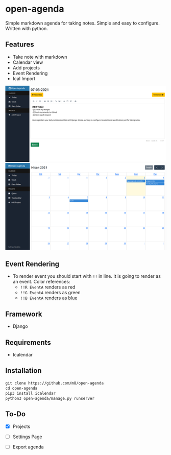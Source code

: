 # open-agenda
Simple markdown agenda for taking notes. Simple and easy to configure. Written with python.

## Features
- Take note with markdown
- Calendar view
- Add projects
- Event Rendering
- Ical Import

![Agenda 1](images/2021-03-05-14-46-55.png)
![Agenda 3](images/2021-04-03-01-51-59.png)

## Event Rendering
- To render event you should start with `!!` in line. It is going to render as an event. Color references:
    * `!!R EventA` renders as red
    * `!!G EventA` renders as green
    * `!!B EventA` renders as blue

## Framework
- Django

## Requirements
- Icalendar


## Installation
```shell
git clone https://github.com/m8/open-agenda
cd open-agenda
pip3 install icalendar
python3 open-agenda/manage.py runserver
```

## To-Do
- [x] Projects
- [ ] Settings Page
- [ ] Export agenda

